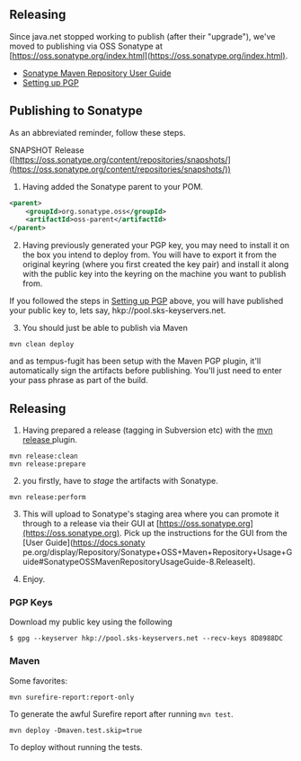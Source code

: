 
## Releasing

Since java.net stopped working to publish (after their "upgrade"), we've moved to publishing via OSS Sonatype at [https://oss.sonatype.org/index.html](https://oss.sonatype.org/index.html).

  * [Sonatype Maven Repository User Guide](https://docs.sonatype.org/display/Repository/Sonatype+OSS+Maven+Repository+Usage+Guide)
  * [Setting up PGP](https://docs.sonatype.org/display/Repository/How+To+Generate+PGP+Signatures+With+Maven)

## Publishing to Sonatype

As an abbreviated reminder, follow these steps.

SNAPSHOT Release ([https://oss.sonatype.org/content/repositories/snapshots/](https://oss.sonatype.org/content/repositories/snapshots/))

  1. Having added the Sonatype parent to your POM.

``` xml
<parent>
    <groupId>org.sonatype.oss</groupId>
    <artifactId>oss-parent</artifactId>
</parent>
```

  2. Having previously generated your PGP key, you may need to install it on the box you intend to deploy from. You will have to export it from the original keyring (where you first created the key pair) and install it along with the public key into the keyring on the machine you want to publish from.

  If you followed the steps in [Setting up PGP](https://docs.sonatype.org/display/Repository/How+To+Generate+PGP+Signatures+With+Maven) above, you will have published your public key to, lets say, hkp://pool.sks-keyservers.net.

  3. You should just be able to publish via Maven

    mvn clean deploy


and as tempus-fugit has been setup with the Maven PGP plugin, it'll automatically sign the artifacts before publishing. You'll just need to enter your pass phrase as part of the build.

## Releasing

  1. Having prepared a release (tagging in Subversion etc) with the [ mvn release ](http://maven.apache.org/plugins/maven-release-plugin/examples/prepare-release.html) plugin.

    mvn release:clean
    mvn release:prepare

  2. you firstly, have to _stage_ the artifacts with Sonatype.

    mvn release:perform

  3. This will upload to Sonatype's staging area where you can promote it through to a release via their GUI at [https://oss.sonatype.org](https://oss.sonatype.org). Pick up the instructions for the GUI from the [User Guide](https://docs.sonaty pe.org/display/Repository/Sonatype+OSS+Maven+Repository+Usage+Guide#SonatypeOSSMavenRepositoryUsageGuide-8.ReleaseIt).

  4. Enjoy.


### PGP Keys

Download my public key using the following

    $ gpg --keyserver hkp://pool.sks-keyservers.net --recv-keys 8D8988DC

### Maven

Some favorites:


    mvn surefire-report:report-only

To generate the awful Surefire report after running `mvn test`.


    mvn deploy -Dmaven.test.skip=true

To deploy without running the tests.